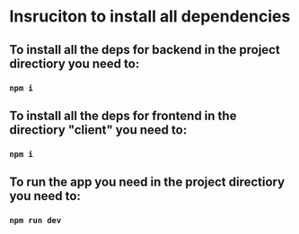 # Insruciton to install all dependencies

## To install all the deps for backend in the project directiory you need to:

### `npm i`

## To install all the deps for frontend in the directiory "client" you need to:

### `npm i`

## To run the app you need in the project directiory you need to:

### `npm run dev`